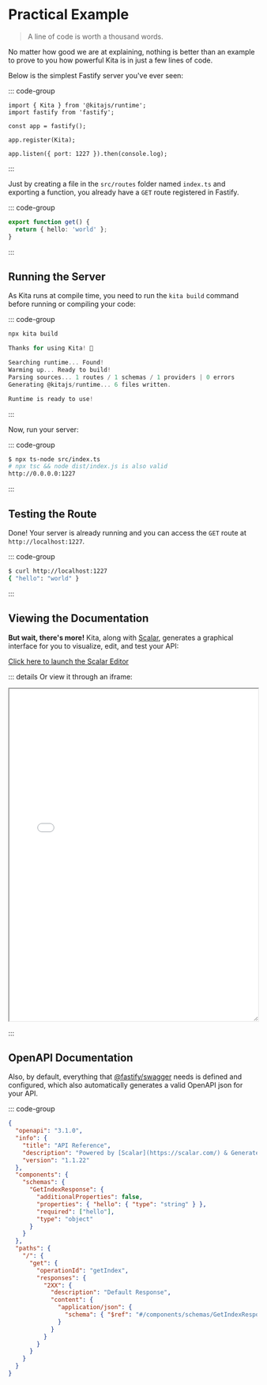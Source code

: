 # Practical Example

> A line of code is worth a thousand words.

No matter how good we are at explaining, nothing is better than an example to
prove to you how powerful Kita is in just a few lines of code.

Below is the simplest Fastify server you've ever seen:

::: code-group

```ts{6} [src/index.ts]
import { Kita } from '@kitajs/runtime';
import fastify from 'fastify';

const app = fastify();

app.register(Kita);

app.listen({ port: 1227 }).then(console.log);
```

:::

Just by creating a file in the `src/routes` folder named `index.ts` and
exporting a function, you already have a `GET` route registered in Fastify.

::: code-group

```ts [src/routes/index.ts]
export function get() {
  return { hello: 'world' };
}
```

:::

## Running the Server

As Kita runs at compile time, you need to run the `kita build` command before
running or compiling your code:

::: code-group

```sh [Terminal]
npx kita build
```

```js [Output]
Thanks for using Kita! 🎉

Searching runtime... Found!
Warming up... Ready to build!
Parsing sources... 1 routes / 1 schemas / 1 providers | 0 errors
Generating @kitajs/runtime... 6 files written.

Runtime is ready to use!
```

:::

Now, run your server:

::: code-group

```sh [Terminal]
$ npx ts-node src/index.ts
# npx tsc && node dist/index.js is also valid
http://0.0.0.0:1227
```

:::

## Testing the Route

Done! Your server is already running and you can access the `GET` route at
`http://localhost:1227`.

::: code-group

```sh [Terminal]
$ curl http://localhost:1227
{ "hello": "world" }
```

:::

## Viewing the Documentation

**But wait, there's more!** Kita, along with [Scalar](https://scalar.com/),
generates a graphical interface for you to visualize, edit, and test your API:

<a href="/swagger/practical-example" target="_blank">Click here to launch the
Scalar Editor</a>

::: details Or view it through an iframe:

<iframe src="/swagger/practical-example.html" style="width: 100%; aspect-ratio: 3/4; resize: vertical;"></iframe>

:::

## OpenAPI Documentation

Also, by default, everything that
[@fastify/swagger](https://github.com/fastify/fastify-swagger) needs is defined
and configured, which also automatically generates a valid OpenAPI json for your
API.

::: code-group

```json [OpenAPI Spec]
{
  "openapi": "3.1.0",
  "info": {
    "title": "API Reference",
    "description": "Powered by [Scalar](https://scalar.com/) & Generated by [KitaJS](https://kita.js.org/)",
    "version": "1.1.22"
  },
  "components": {
    "schemas": {
      "GetIndexResponse": {
        "additionalProperties": false,
        "properties": { "hello": { "type": "string" } },
        "required": ["hello"],
        "type": "object"
      }
    }
  },
  "paths": {
    "/": {
      "get": {
        "operationId": "getIndex",
        "responses": {
          "2XX": {
            "description": "Default Response",
            "content": {
              "application/json": {
                "schema": { "$ref": "#/components/schemas/GetIndexResponse" }
              }
            }
          }
        }
      }
    }
  }
}
```
